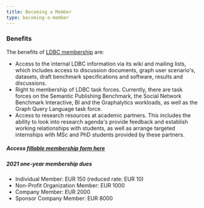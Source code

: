 ```yaml
---
title: Becoming a Member
type: becoming-a-member 
---
```


### Benefits

The benefits of [LDBC membership](/organizational-members) are:

* Access to the internal LDBC information via its wiki and mailing lists, which includes access to discussion documents, graph user scenario's, datasets, draft benchmark specifications and software, results and discussions.
* Right to membership of LDBC task forces. Currently, there are task forces on the Semantic Publishing Benchmark, the Social Network Benchmark Interactive, BI and the Graphalytics workloads, as well as the Graph Query Language task force.
* Access to research resources at academic partners. This includes the ability to look into research agenda's provide feedback and establish working relationships with students, as well as arrange targeted internships with MSc and PhD students provided by these partners.

##### Access [fillable membership form here](/docs/LDBC_Membership_Application_Renewal_Form_2021_incorporating_LDBC_Membership_Agreement.2021-01-14.editable.pdf)


##### 2021 one-year membership dues

* Individual Member: EUR 150 (reduced rate: EUR 10)
* Non-Profit Organization Member: EUR 1000
* Company Member: EUR 2000
* Sponsor Company Member: EUR 8000
